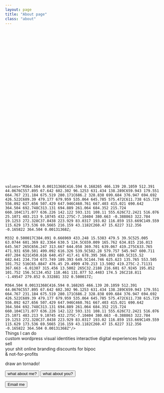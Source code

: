 ```yaml
---
layout: page
title: "About page"
class: "about"
---
```


<!-- <div id="foliofg"></div> -->

<svg id="blob" viewBox="0 0 696 694" fill="none" xmlns="http://www.w3.org/2000/svg">
<path fill-rule="evenodd" clip-rule="evenodd" fill="url(#paint0_linear)">
	<animate repeatCount="indefinite" fill="freeze" attributeName="d" dur="5s"

	values="M364.504 0.00131368C416.594 0.168265 466.139 20.1059 512.391 44.0676C557.895 67.642 602.302 96.1253 631.434 138.289C659.943 179.551 664.767 231.184 675.519 280.171C686.2 328.838 699.684 376.947 694.692 426.522C689.39 479.177 679.959 535.064 645.785 575.472C611.738 615.729 556.092 627.656 507.429 647.946C460.761 667.403 415.021 690.642 364.504 692.748C313.131 694.889 261.064 684.352 215.724 660.104C171.077 636.226 142.122 593.131 108.11 555.626C72.2421 516.076 25.1071 483.213 9.10745 432.275C-7.10404 380.663 -0.388863 322.784 19.1253 272.328C37.8438 223.929 83.0317 193.02 116.859 153.669C149.559 115.629 173.536 69.5665 216.159 43.1182C260.47 15.6227 312.356 -0.165822 364.504 0.00131368Z;

	M332 0.500017C384.091 0.666969 433.248 15.5383 479.5 39.5C525.005 63.0744 601.369 82.3364 630.5 124.5C659.009 165.762 634.815 216.013 645.567 265C656.247 313.667 644.058 369.701 639.067 419.275C633.765 471.931 650.501 499.092 616.326 539.5C582.28 579.757 545.947 600.711 497.284 621C450.616 640.457 417.41 678.395 366.893 680.5C315.52 682.641 234.734 673.749 189.393 649.5C144.746 625.623 135.765 553.505 101.752 516C65.8847 476.45 29.4999 470.213 13.5002 419.275C-2.71131 367.663 -6.01387 315.456 13.5002 265C32.2188 216.601 67.9245 195.852 101.752 156.5C134.452 118.461 131.877 52.4483 174.5 26C218.811 -1.49547 279.852 0.332881 332 0.500017Z;

	M364.504 0.00131368C416.594 0.168265 466.139 20.1059 512.391 44.0676C557.895 67.642 602.302 96.1253 631.434 138.289C659.943 179.551 664.767 231.184 675.519 280.171C686.2 328.838 699.684 376.947 694.692 426.522C689.39 479.177 679.959 535.064 645.785 575.472C611.738 615.729 556.092 627.656 507.429 647.946C460.761 667.403 415.021 690.642 364.504 692.748C313.131 694.889 261.064 684.352 215.724 660.104C171.077 636.226 142.122 593.131 108.11 555.626C72.2421 516.076 25.1071 483.213 9.10745 432.275C-7.10404 380.663 -0.388863 322.784 19.1253 272.328C37.8438 223.929 83.0317 193.02 116.859 153.669C149.559 115.629 173.536 69.5665 216.159 43.1182C260.47 15.6227 312.356 -0.165822 364.504 0.00131368Z"/>
 </path>
<defs>
	<linearGradient id="paint0_linear" x1="149" y1="128" x2="432.5" y2="693" gradientUnits="userSpaceOnUse">
	<stop stop-color="#6e5757"/>
	<stop offset=".5" stop-color="#878787"/>
	<stop offset="1" stop-color="#c47e7e" stop-opacity="0.97"/>
	</linearGradient>
</defs>
</svg>

<div id="all">
  <div class="java"> </div>
  <div class="script">Things I can do</div>
</div>

<div id="div1">
<span>custom wordpress</span>
<span>visual identities</span>
<span>interactive digital experiences</span>
<span>help you sell <br>your shit online</span>
<span>branding</span>
<span>discounts for bipoc<br>& not-for-profits</span>

<!-- <span>posters, editorials, <br>book covers, signage, <br>packaging, handouts,<br>print, textiles,<br>you name it!</span><span>posters, editorials, <br>book covers, signage, <br>packaging, handouts,<br>print, textiles,<br>you name it!</span><span>posters, editorials, <br>book covers, signage, <br>packaging, handouts,<br>print, textiles,<br>you name it!</span><span>posters, editorials, <br>book covers, signage, <br>packaging, handouts,<br>print, textiles,<br>you name it!</span><span>posters, editorials, <br>book covers, signage, <br>packaging, handouts,<br>print, textiles,<br>you name it!</span><span>posters, editorials, <br>book covers, signage, <br>packaging, handouts,<br>print, textiles,<br>you name it!</span>
<span>playful digital design</span>
<span>websites like poems</span>

<span>clients include: kerrie hess, john mills himself, coyo, josephmark, breeder, urban art projects</span> -->


<!-- <span class="div2">interested in where<br>design, art & community<br>intersect</span>
<span class="div2">been designing for<br>almost a decade</span>
<span class="div2">come look at these lamps I made</span>
<span class="div2">it's guppy baby</span>
<span class="div2">v open-minded, would<br>collaborate on weirdo<br>experimental projects</span>
<span class="div2">curious<br>playful<br>honest<br>alien</span>
<span class="div2">leo moon<br>aquarius rising</span>
<span class="div2">i am an independent, <br>multidisciplinary <br>designer</span>
<span class="div2">hardworking, goodlooking</span>
</div> -->

<span class="div2">draw an tornado!</span>
</div>

<div id="btn_holder">
	<button id="btn_aboutme" class="btn btn--stripe btn_light"><span>what about me?</span></button>
	<button id="btn_back" class="nodisplay btn btn--stripe btn_light"><span>what about you?</span></button>
</div>

<button id="btn_email" class="btn btn--stripe btn_light">Email me</button>

